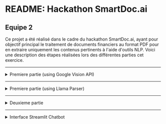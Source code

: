 # README: Hackathon SmartDoc.ai

## Equipe 2

Ce projet a été réalisé dans le cadre du hackathon SmartDoc.ai, ayant pour objectif principal le traitement de documents financiers au format PDF pour en extraire uniquement les contenus pertinents à l'aide d'outils NLP. Voici une description des étapes réalisées lors des différentes parties cet exercice.

---
<details>
<summary>Premiere partie (using Google Vision API)</summary>

## 1. Traitement des Données OCR

### Fonctionnalités Utilisées :
La fonction **`produce_brut()`** fournie dans le fichier `helper.py` (que l'on a gardé comme telle) a été utilisée telle quelle pour transformer les fichiers JSON obtenus à partir de l'OCR (Google Vision API) en un tableau Excel structurant les blocs textuels extraits des rapports SFCR. Cette fonction constitue la base des analyses effectuées dans les étapes suivantes.

---

## 2. Détection et Labélisation des Contenus

### Objectifs :
L'objectif principal était de classifier automatiquement les blocs textuels extraits des rapports SFCR en trois catégories :
- **Inutile** : Contenus non pertinents comme les bas de page, hauts de page et tableaux.
- **Paragraphe** : Contenus informatifs pertinents pour le corps principal des rapports.
- **Titre** : Grands titres ou sous-titres délimitant les différentes sections des rapports.

### Approche Technique :
Pour cette étape, une fonction nommée **`label_content(df, thresholds=None)`** a été développée dans le fichier [notebook](google_vision_api/report_cleaning.ipynb). Elle repose sur des seuils définis pour différencier les catégories de contenu.

#### Fonctionnement de `label_content()` :
1. **Seuils Utilisés :**
   - Position verticale (`pos_y`) pour les en-têtes et pieds de page.
   - Nombre de caractères (`chars`) pour distinguer titres et paragraphes.
   - Taille des caractères et hauteur des blocs (`char_size`, `height`) pour identifier le contenu des tableaux.

2. **Classification :** Chaque bloc textuel est évalué selon ces seuils pour être classifié en "Inutile", "Titre" ou "Paragraphe". Par exemple :
   - Si la position verticale est proche des bords (haut ou bas de page), il est marqué comme "Inutile".
   - Si le nombre de caractères est très faible, il est marqué comme "Titre".
   - Si le nombre de caractères est élevé, il est considéré comme "Paragraphe".

### Filtrage et Génération des Fichiers Texte :
Une fois la labélisation effectuée, les données inutiles sont filtrées pour ne conserver que les titres et paragraphes pertinents. Le contenu résultant est ensuite sauvegardé dans un fichier texte suivant une organisation claire :
- Les titres et paragraphes sont regroupés par page.
- Une ligne de séparation est ajoutée entre les pages pour une meilleure lisibilité.

#### Exemple de Code :
Le fichier généré est produit à l'aide de la fonction suivante :
```python
# Fonction pour générer un fichier texte organisé
 def generate_text(dataframe, filename):
     with open(filename, 'w', encoding='utf-8') as f:
         current_page = None
         for _, row in dataframe.iterrows():
             if current_page is None or row['num_page'] != current_page:
                 if current_page is not None:
                     f.write("\n" + "="*50 + "\n")  # Séparateur pour une nouvelle page
                 current_page = row['num_page']
                 f.write(f"\nPage {current_page}\n")

             if row['Label'] == 'Titre':
                 f.write(f"\n{row['text']}\n")
             elif row['Label'] == 'Paragraphe':
                 f.write(f"{row['text']}\n")

             f.write("\n")
```

### Résultats :
- **Classification Automatisée :** Les blocs textuels sont correctement identifiés et classés.
- **Fichiers Lisibles :** Les fichiers texte produits sont clairs et organisés par page avec une distinction nette entre les titres et les paragraphes.

### ⚠️ L'on a [ici](google_vision_api/text) 4 fichers `.txt` de l'extraction des 4 [rappors PDF](data/pdfs) 


### Analyse :
La labélisation a été fait 

---

## Conclusion :
Ces étapes ont permis d'établir une base solide pour l'analyse des rapports SFCR en filtrant efficacement le contenu utile. Les techniques de traitement et de labélisation développées ici préparent à la deuxième partie de l'exercice, centrée sur l'implémentation d'une architecture RAG.

---
## 3. Bonnus : Extraction lisible des informations des tableaux

---
### Objectif  
L'objectif de cette partie était de détecter et extraire automatiquement les tableaux présents dans des fichiers PDF, puis de convertir leur contenu en texte structuré tout en préservant la disposition tabulaire. Le code a été devollopé dans ce [notebook](tables/table_detection_and_extraction.ipynb)


### Étapes de la Méthodologie

1. **Détection des Tableaux**  
   - **Modèle Utilisé :** Un modèle [YOLO🌐](https://huggingface.co/foduucom/table-detection-and-extraction) a été employé pour détecter les tableaux dans les pages du PDF.  
   - **Processus :** Les pages des PDF sont converties en images. Le modèle analyse ces images pour repérer les zones contenant des tableaux et les découpe en sous-images correspondant à chaque tableau.  
   - **Paramètres Clés :** Des seuils de confiance (confidence score) et IoU (Intersection over Union) ont été ajustés pour optimiser la précision de la détection des tableaux.

2. **Extraction des Images des Tableaux**  
   - Une fois détectés, les tableaux sont extraits sous forme d'images individuelles et sauvegardés dans un répertoire. Chaque image représente un tableau unique trouvé dans le document.

3. **Conversion des Images en Texte**  
   - **Outil Utilisé :** [Tesseract-OCR🌐](https://github.com/tesseract-ocr/tesseract) a été utilisé pour convertir le contenu des images en texte lisible et structuré.  
   - **Prétraitement :** Les images des tableaux ont été redimensionnées et converties en RGB pour améliorer la qualité de l'extraction du texte.  
   - **Structure Conservée :** Une analyse des positions et des blocs textuels a permis de recréer la structure tabulaire originale dans le format texte.

4. **Résultats Structurés**  
   - Le contenu textuel des tableaux est formaté dans des formats exploitables (dans notre cas du texte) pour faciliter les analyses ultérieures par les modèles.


### Résultats  
Cette méthodologie a permis :  
- Une détection précise des tableaux dans des documents PDF complexes.  
- Une extraction fidèle du contenu tabulaire, avec une préservation de la structure.  
- Une préparation des données sous une forme facilement exploitable pour des besoins d'analyse ou d'intégration.

#### Exemple SFCR [COVEA](data/pdfs/sfcr_covea_2022.PDF) : image détectée puis text détecté

- Apres détection des tables par YOLO (page 89)
![Page 89](images/page_89_apres_YOLO.jpg)

- Apres détection du text dans l'image
![Page 89](images/page_89_apres_Tessaract.png)

### Analyse :
Le modèle YOLO permet une detection et extraction systématique sous forme d'image de toutes les tables dans les différents PDF. La difficulté apparente se trouve au niveau de l'extraction des tables de ces images (dans le cas de l'utilisation de modèle lite non multimodale)

</details>

---
<details>
<summary>Premiere partie (using  Llama Parser)</summary>

## 1. Exctraction avec  LlamaParse
Vu les limites apparentes de la méthode d'extraction avec `Google Vision`, nous avons effectué un benchmark qui a abouti à la solution de `LlamaCloud` : [Llama Parser](https://docs.llamaindex.ai/en/stable/llama_cloud/llama_parse/). LlamaParse est un parseur de documents sur le marché spécialement conçu pour les améliorer les RAG. Cette solution a permis d'extraire de manière fidèle les informations de divers PDF sous forme de `Markdown`. En utilisant `LlamaParse`, nous avons pu surmonter les défis liés à l'extraction de contenu complexe, tels que les tableaux, les diagrammes et l'ordre de lecture, en obtenant des résultats plus précis et mieux structurés que ceux offerts par les modèles multimodaux traditionnels. Grâce à son approche hybride, LlamaParse a réduit les erreurs d'extraction, tout en offrant une meilleure gestion du contenu visuel et textuel.

### ⚠️ [Code LlamaParse](llama_parser/Hackathon_LlamaParse.ipynb)

## 2. Résulats
### ⚠️ L'on a [ici](llama_parser/markdown) 4 fichers `.md` de l'extraction des 4 [rappors PDF](data/pdfs) 

</details>


---
<details>
<summary>Deuxieme partie</summary>

## 🏗️ Architecture Technique Détaillée

### Choix du Modèle de Langage (LLM)(voir [code](rag_architecture/response.py))

La sélection de Google Generative AI (Gemini), et plus particulièrement de la version [1.5 Flash](https://ai.google.dev/gemini-api/docs/models/gemini#gemini-1.5-flash), résulte d'une analyse approfondie des besoins spécifiques de notre cas d'usage. Ce modèle se distingue par sa capacité exceptionnelle à comprendre et à traiter des contextes financiers complexes. Sa maîtrise du français, combinée à des performances de pointe en analyse de documents techniques, en fait un choix stratégique.

Les points forts de Gemini incluent sa capacité à :
- Maintenir la cohérence dans l'interprétation de documents longs et techniques
- Gérer efficacement les nuances du langage financier
- Fournir des réponses structurées et professionnelles
- S'adapter rapidement à différents styles de rapports financiers

### Stratégie Avancée de Chunking(voir [code](rag_architecture/inital_vector.py))

La méthode de découpage des documents (chunking) représente un élément crucial de notre architecture RAG. Utilisant RecursiveCharacterTextSplitter, nous avons développé une approche qui va au-delà du simple découpage mécanique des documents.

Notre stratégie vise à :
- Préserver l'intégrité sémantique des sections
- Maintenir un contexte suffisamment large pour une compréhension profonde
- Permettre une recherche de similarité précise
- Minimiser la fragmentation des informations cruciales

Avec des chunks de 100 000 caractères et un chevauchement de 200 caractères, nous garantissons une transition en douceur entre les segments, assurant qu'aucun détail important ne soit perdu lors de l'analyse.

### Vectorisation Sémantique de Pointe(voir [code](rag_architecture/inital_vector.py))

Le modèle d'embedding de Google (`models/embedding-001`) transforme chaque segment de texte en un vecteur mathématique riche en informations sémantiques. Cette transformation permet une recherche de similarité qui va bien au-delà des correspondances littérales, en capturant les nuances et les relations conceptuelles entre différentes parties du document.

Les avantages de cette approche incluent :
- Une compréhension contextuelle profonde
- La capacité de relier des concepts financiers apparemment disparates
- Une précision accrue dans la recherche de segments pertinents

### Moteur de Recherche Vectoriel FAISS(voir [code](rag_architecture/inital_vector.py))

FAISS (Facebook AI Similarity Search) représente la colonne vertébrale de notre système de recherche. Cette bibliothèque open-source développée par Facebook permet des recherches de similarité ultrarapides, même sur de très grands ensembles de données.

Son implémentation nous permet de :
- Indexer rapidement des milliers de pages de rapports financiers
- Effectuer des recherches de similarité en quelques millisecondes
- Gérer efficacement des volumes importants de données vectorisées

## 🔍 Processus Intelligent de Recherche et Génération

Notre chaîne de traitement intègre plusieurs étapes sophistiquées pour garantir des réponses de haute qualité :

1. **Prétraitement Intelligent**: Découpage et vectorisation des documents
2. **Recherche Sémantique**: Identification des segments les plus pertinents
3. **Génération Contextualisée**: Production de réponses précises et professionnelles

Le prompt engineering joue un rôle crucial, guidant le modèle avec des instructions détaillées pour :
- Utiliser exclusivement le contexte fourni
- Maintenir une structure de réponse professionnelle
- Gérer explicitement les cas où l'information est incomplète ou absente



## 📦 Écosystème Technologique

- **Langages**: Python 3.8+
- **Frameworks**: LangChain, Google GenerativeAI
- **Bibliothèques**: FAISS, Transformers
- **Infrastructure**: Compatible cloud et environnements locaux

</details>

---
<details>
<summary>Interface Streamlit Chatbot</summary>

# 🎥 Démo de mon projet

Voici une démonstration vidéo :

<iframe src="https://www.loom.com/share/158c4b96c70c447685bd8416f31841e5?sid=b5102413-d26f-4136-b670-e049b11bcdfc">
</iframe>


</details>